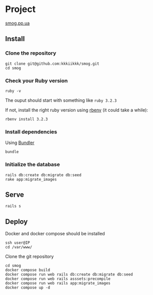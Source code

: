 # Project

[smog.pp.ua](https://smog.pp.ua)

## Install

### Clone the repository

```shell
git clone git@github.com:kkkiikkk/smog.git
cd smog
```

### Check your Ruby version

```shell
ruby -v
```

The ouput should start with something like `ruby 3.2.3`

If not, install the right ruby version using [rbenv](https://github.com/rbenv/rbenv) (it could take a while):

```shell
rbenv install 3.2.3
```

### Install dependencies

Using [Bundler](https://github.com/bundler/bundler)

```shell
bundle
```

### Initialize the database

```shell
rails db:create db:migrate db:seed
rake app:migrate_images
```
## Serve

```shell
rails s
```

## Deploy
Docker and docker compose should be installed
```shell
ssh user@IP
cd /var/www/
```
Clone the git repository
```shell
cd smog
docker compose build
docker compose run web rails db:create db:migrate db:seed
docker compose run web rails asssets:precompile
docker compose run web rails app:migrate_images
docker compose up -d
```
